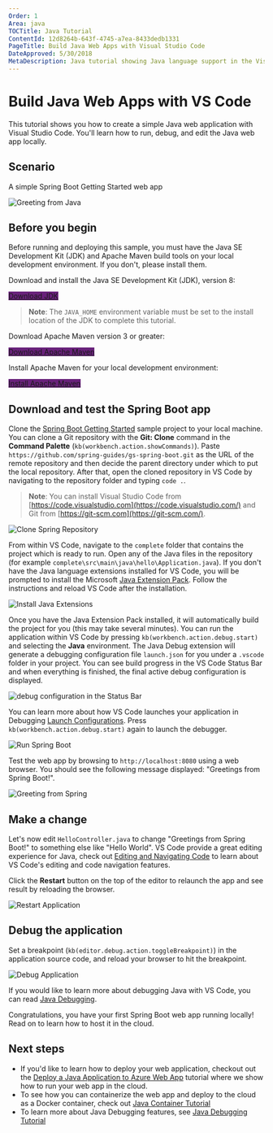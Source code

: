 ```yaml
---
Order: 1
Area: java
TOCTitle: Java Tutorial
ContentId: 12d8264b-643f-4745-a7ea-8433dedb1331
PageTitle: Build Java Web Apps with Visual Studio Code
DateApproved: 5/30/2018
MetaDescription: Java tutorial showing Java language support in the Visual Studio Code editor.
---
```

# Build Java Web Apps with VS Code

This tutorial shows you how to create a simple Java web application with Visual Studio Code. You'll learn how to run, debug, and edit the Java web app locally.

## Scenario

A simple Spring Boot Getting Started web app

![Greeting from Java](images/java-tutorial/greeting-from-spring.png)

## Before you begin

Before running and deploying this sample, you must have the Java SE Development Kit (JDK) and Apache Maven build tools on your local development environment. If you don't, please install them.

Download and install the Java SE Development Kit (JDK), version 8:

<a class="tutorial-next-btn" href="http://www.oracle.com/technetwork/java/javase/downloads/jdk8-downloads-2133151.html" target="_blank" style="background-color:#68217A">Download JDK</a>

>**Note**: The `JAVA_HOME` environment variable must be set to the install location of the JDK to complete this tutorial.

Download Apache Maven version 3 or greater:

<a class="tutorial-next-btn" href="https://maven.apache.org/download.cgi" target="_blank" style="background-color:#68217A">Download Apache Maven</a>

Install Apache Maven for your local development environment:

<a class="tutorial-next-btn" href="https://maven.apache.org/install" target="_blank" style="background-color:#68217A">Install Apache Maven</a>

## Download and test the Spring Boot app

Clone the [Spring Boot Getting Started](https://github.com/spring-guides/gs-spring-boot) sample project to your local machine. You can clone a Git repository with the **Git: Clone** command in the **Command Palette** (`kb(workbench.action.showCommands)`). Paste `https://github.com/spring-guides/gs-spring-boot.git` as the URL of the remote repository and then decide the parent directory under which to put the local repository. After that, open the cloned repository in VS Code by navigating to the repository folder and typing `code .`.

>**Note**: You can install Visual Studio Code from [https://code.visualstudio.com](https://code.visualstudio.com/) and Git from [https://git-scm.com](https://git-scm.com/).

![Clone Spring Repository](images/java-tutorial/clone-repository.gif)

From within VS Code, navigate to the `complete` folder that contains the project which is ready to run. Open any of the Java files in the repository (for example `complete\src\main\java\hello\Application.java`). If you don't have the Java language extensions installed for VS Code, you will be prompted to install the Microsoft [Java Extension Pack](https://marketplace.visualstudio.com/items?itemName=vscjava.vscode-java-pack). Follow the instructions and reload VS Code after the installation.

![Install Java Extensions](images/java-tutorial/install-extensions.gif)

Once you have the Java Extension Pack installed, it will automatically build the project for you (this may take several minutes). You can run the application within VS Code by pressing `kb(workbench.action.debug.start)` and selecting the **Java** environment. The Java Debug extension will generate a debugging configuration file `launch.json` for you under a `.vscode` folder in your project. You can see build progress in the VS Code Status Bar and when everything is finished, the final active debug configuration is displayed.

![debug configuration in the Status Bar](images/java-tutorial/debugging-status-bar.png)

You can learn more about how VS Code launches your application in Debugging [Launch Configurations](/docs/editor/debugging.md#launch-configurations). Press `kb(workbench.action.debug.start)` again to launch the debugger.

![Run Spring Boot](images/java-tutorial/run-spring-boot.gif)

Test the web app by browsing to `http://localhost:8080` using a web browser. You should see the following message displayed: "Greetings from Spring Boot!".

![Greeting from Spring](images/java-tutorial/greeting-from-spring.png)

## Make a change

Let's now edit `HelloController.java` to change "Greetings from Spring Boot!" to something else like "Hello World". VS Code provide a great editing experience for Java, check out [Editing and Navigating Code](/docs/languages/java.md#editing-and-navigating-code) to learn about VS Code's editing and code navigation features.

Click the **Restart** button on the top of the editor to relaunch the app and see result by reloading the browser.

![Restart Application](images/java-tutorial/restart-application.png)

## Debug the application

Set a breakpoint (`kb(editor.debug.action.toggleBreakpoint)`) in the application source code, and reload your browser to hit the breakpoint.

![Debug Application](images/java-tutorial/debugging.png)

If you would like to learn more about debugging Java with VS Code, you can read [Java Debugging](/docs/java/java-debugging.md).

Congratulations, you have your first Spring Boot web app running locally! Read on to learn how to host it in the cloud.

## Next steps

* If you'd like to learn how to deploy your web application, checkout out the [Deploy a Java Application to Azure Web App](/docs/java/java-webapp.md) tutorial where we show how to run your web app in the cloud.
* To see how you can containerize the web app and deploy to the cloud as a Docker container, check out [Java Container Tutorial](/docs/java/java-container.md)
* To learn more about Java Debugging features, see [Java Debugging Tutorial](/docs/java/java-debugging.md)
